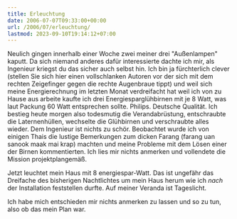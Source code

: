 ```yaml
---
title: Erleuchtung
date: 2006-07-07T09:33:00+00:00
url: /2006/07/erleuchtung/
lastmod: 2023-09-10T19:14:12+07:00
---
```

Neulich gingen innerhalb einer Woche zwei meiner drei "Außenlampen" kaputt. Da sich niemand anderes dafür interessierte dachte ich mir, als Ingenieur kriegst du das sicher auch selbst hin. Ich bin ja fürchterlich clever (stellen Sie sich hier einen vollschlanken Autoren vor der sich mit dem rechten Zeigefinger gegen die rechte Augenbraue tippt) und weil sich meine Energierechnung im letzten Monat verdreifacht hat weil ich von zu Hause aus arbeite kaufte ich drei Energiesparglühbirnen mit je 8 Watt, was laut Packung 60 Watt entsprechen sollte. Philips. Deutsche Qualität. Ich bestieg heute morgen also todesmutig die Verandabrüstung, entschraubte die Laternenhüllen, wechselte die Glühbirnen und verschraubte alles wieder. Dem Ingenieur ist nichts zu schör. Beobachtet wurde ich von einigen Thais die lustige Bemerkungen zum dicken Farang (farang uan sanook maak mai krap) machten und meine Probleme mit dem Lösen einer der Birnen kommentierten. Ich lies mir nichts anmerken und vollendete die Mission projektplangemäß.

Jetzt leuchtet mein Haus mit 8 energiespar-Watt. Das ist ungefähr das Dreifache des bisherigen Nachtlichtes um mein Haus herum wie ich _nach_ der Installation feststellen durfte. Auf meiner Veranda ist Tageslicht.

Ich habe mich entschieden mir nichts anmerken zu lassen und so zu tun, also ob das mein Plan war.
